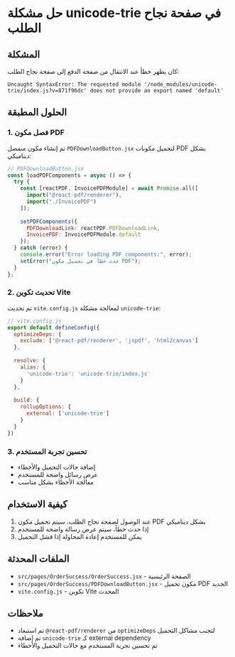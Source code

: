 # حل مشكلة unicode-trie في صفحة نجاح الطلب

## المشكلة
كان يظهر خطأ عند الانتقال من صفحة الدفع إلى صفحة نجاح الطلب:
```
Uncaught SyntaxError: The requested module '/node_modules/unicode-trie/index.js?v=871f96dc' does not provide an export named 'default'
```

## الحلول المطبقة

### 1. فصل مكون PDF
تم إنشاء مكون منفصل `PDFDownloadButton.jsx` لتحميل مكونات PDF بشكل ديناميكي:

```jsx
// PDFDownloadButton.jsx
const loadPDFComponents = async () => {
  try {
    const [reactPDF, InvoicePDFModule] = await Promise.all([
      import("@react-pdf/renderer"),
      import("./InvoicePDF")
    ]);
    
    setPDFComponents({
      PDFDownloadLink: reactPDF.PDFDownloadLink,
      InvoicePDF: InvoicePDFModule.default
    });
  } catch (error) {
    console.error("Error loading PDF components:", error);
    setError("حدث خطأ في تحميل مكون PDF");
  }
};
```

### 2. تحديث تكوين Vite
تم تحديث `vite.config.js` لمعالجة مشكلة `unicode-trie`:

```javascript
// vite.config.js
export default defineConfig({
  optimizeDeps: {
    exclude: ['@react-pdf/renderer', 'jspdf', 'html2canvas']
  },
  
  resolve: {
    alias: {
      'unicode-trie': 'unicode-trie/index.js'
    }
  },
  
  build: {
    rollupOptions: {
      external: ['unicode-trie']
    }
  }
})
```

### 3. تحسين تجربة المستخدم
- إضافة حالات التحميل والأخطاء
- عرض رسائل واضحة للمستخدم
- معالجة الأخطاء بشكل مناسب

## كيفية الاستخدام

1. عند الوصول لصفحة نجاح الطلب، سيتم تحميل مكون PDF بشكل ديناميكي
2. إذا حدث خطأ، سيتم عرض رسالة واضحة للمستخدم
3. يمكن للمستخدم إعادة المحاولة إذا فشل التحميل

## الملفات المحدثة

- `src/pages/OrderSuccess/OrderSuccess.jsx` - الصفحة الرئيسية
- `src/pages/OrderSuccess/PDFDownloadButton.jsx` - مكون تحميل PDF الجديد
- `vite.config.js` - تكوين Vite المحدث

## ملاحظات

- تم استبعاد `@react-pdf/renderer` من `optimizeDeps` لتجنب مشاكل التحميل
- تم إضافة `unicode-trie` كـ external dependency
- تم تحسين تجربة المستخدم مع حالات التحميل والأخطاء 
